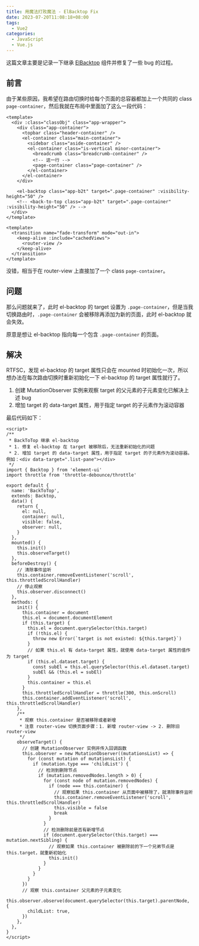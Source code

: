 ```yaml
---
title: 用魔法打败魔法 - ElBacktop Fix
date: 2023-07-20T11:08:18+08:00
tags:
  - Vue2
categories:
  - JavaScript
  - Vue.js
---
```


这篇文章主要是记录一下继承 [ElBacktop](https://element.eleme.cn/#/zh-CN/component/backtop) 组件并修复了一些 bug 的过程。

<!--more-->

## 前言

由于某些原因，我希望在路由切换时给每个页面的总容器都加上一个共同的 class `page-container`，然后我就在布局中里面加了这么一段代码：

```vue
<template>
  <div :class="classObj" class="app-wrapper">
    <div class="app-container">
      <topbar class="header-container" />
      <el-container class="main-container">
        <sidebar class="aside-container" />
        <el-container class="is-vertical minor-container">
          <breadcrumb class="breadcrumb-container" />
          <!-- 这一行 -->
          <page-container class="page-container" />
        </el-container>
      </el-container>
    </div>

    <el-backtop class="app-b2t" target=".page-container" :visibility-height="50" />
    <!-- <back-to-top class="app-b2t" target=".page-container" :visibility-height="50" /> -->
  </div>
</template>
```

```Vue {title="PageContainer.vue"}
<template>
  <transition name="fade-transform" mode="out-in">
    <keep-alive :include="cachedViews">
      <router-view />
    </keep-alive>
  </transition>
</template>
```

没错，相当于在 router-view 上直接加了一个 class `page-container`。

## 问题

那么问题就来了，此时 el-backtop 的 target 设置为 `.page-container`，但是当我切换路由时，`.page-container` 会被移除再添加为新的页面，此时 el-backtop 就会失效。

原意是想让 el-backtop 指向每一个包含 `.page-container` 的页面。

## 解决

RTFSC，发现 el-backtop 的 target 属性只会在 mounted 时初始化一次，所以想办法在每次路由切换时重新初始化一下 el-backtop 的 target 属性就行了。

1. 创建 MutationObserver 实例来观察 target 的父元素的子元素变化已解决上述 bug
2. 增加 target 的 data-target 属性，用于指定 target 的子元素作为滚动容器

最后代码如下：

```Vue {title="BackToTop.vue"}
<script>
/**
 * BackToTop 继承 el-backtop
 * 1. 修复 el-backtop 在 target 被移除后，无法重新初始化的问题
 * 2. 增加 target 的 data-target 属性，用于指定 target 的子元素作为滚动容器。例如：<div data-target=".list-pane"></div>
 */
import { Backtop } from 'element-ui'
import throttle from 'throttle-debounce/throttle'

export default {
  name: 'BackToTop',
  extends: Backtop,
  data() {
    return {
      el: null,
      container: null,
      visible: false,
      observer: null,
    }
  },
  mounted() {
    this.init()
    this.observeTarget()
  },
  beforeDestroy() {
    // 清除事件监听
    this.container.removeEventListener('scroll', this.throttledScrollHandler)
    // 停止观察
    this.observer.disconnect()
  },
  methods: {
    init() {
      this.container = document
      this.el = document.documentElement
      if (this.target) {
        this.el = document.querySelector(this.target)
        if (!this.el) {
          throw new Error(`target is not existed: ${this.target}`)
        }
        // 如果 this.el 有 data-target 属性，就使用 data-target 属性的值作为 target
        if (this.el.dataset.target) {
          const subEl = this.el.querySelector(this.el.dataset.target)
          subEl && (this.el = subEl)
        }
        this.container = this.el
      }
      this.throttledScrollHandler = throttle(300, this.onScroll)
      this.container.addEventListener('scroll', this.throttledScrollHandler)
    },
    /**
     * 观察 this.container 是否被移除或者新增
     * 注意 router-view 切换页面步骤：1. 新增 router-view -> 2. 删除旧 router-view
     */
    observeTarget() {
      // 创建 MutationObserver 实例并传入回调函数
      this.observer = new MutationObserver((mutationsList) => {
        for (const mutation of mutationsList) {
          if (mutation.type === 'childList') {
            // 检测到删除节点
            if (mutation.removedNodes.length > 0) {
              for (const node of mutation.removedNodes) {
                if (node === this.container) {
                  // 观察如果 this.container 从页面中被移除了，就清除事件监听
                  this.container.removeEventListener('scroll', this.throttledScrollHandler)
                  this.visible = false
                  break
                }
              }
              // 检测删除前是否有新增节点
              if (document.querySelector(this.target) === mutation.nextSibling) {
                // 观察如果 this.container 被删除前的下一个兄弟节点是 this.target，就重新初始化
                this.init()
              }
            }
          }
        }
      })
      // 观察 this.container 父元素的子元素变化
      this.observer.observe(document.querySelector(this.target).parentNode, {
        childList: true,
      })
    },
  },
}
</script>
```
